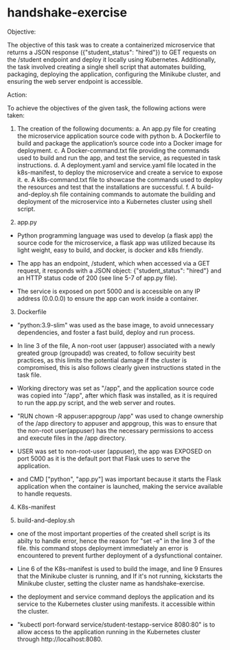 # handshake-exercise
Objective: 

The objective of this task was to create a containerized microservice that returns a JSON response ({"student_status": "hired"}) to GET requests on the /student endpoint and deploy it locally using Kubernetes.
Additionally, the task involved creating a single shell script that automates building, packaging, deploying the application, configuring the Minikube cluster, and ensuring the web server endpoint is accessible.

Action:

To achieve the objectives of the given task, the following actions were taken:

1. The creation of the following documents:
a. An app.py file for creating the microservice application source code with python
b. A Dockerfile to build and package the application’s source code into a Docker image for deployment.
c. A Docker-command.txt file providing the commands used to build and run the app, and test the service, as requested in task instructions.
d. A deployment.yaml and service.yaml file located in the k8s-manifest, to deploy the microservice and create a service to expose it.
e. A k8s-command.txt file to showcase the commands used to deploy the resources and test that the installations are successful.
f. A build-and-deploy.sh file containing commands to automate the building and deployment of the microservice into a Kubernetes cluster using shell script.

2. app.py
-	Python programming language was used to develop (a flask app) the source code for the microservice, a flask app was utilized because its light weight, easy to build, and docker, is docker and k8s friendly.

-	The app has an endpoint, /student, which when accessed via a GET request, it responds with a JSON object: {"student_status": "hired"} and an HTTP status code of 200 (see line 5-7 of app.py file). 

-	The service is exposed on port 5000 and is accessible on any IP address (0.0.0.0) to ensure the app can work inside a container.

3. Dockerfile
-	"python:3.9-slim" was used as the base image, to avoid unnecessary dependencies, and foster a fast build, deploy and run process.

-	In line 3 of the file, A non-root user (appuser) associated with a newly greated group (groupadd) was created, to follow secuirity best practices, as this limits the potential damage if the cluster is compromised, this is also follows clearly given instructions stated in the task file.

-	Working directory was set as "/app", and the application source code was copied into "/app", after which flask was installed, as it is required to run the app.py script, and the web server and routes.

-	"RUN chown -R appuser:appgroup /app" was used to change ownership of the /app directory to appuser and appgroup, this was to ensure that the non-root user(appuser) has the necessary permissions to access and execute files in the /app directory.

-	USER was set to non-root-user (appuser), the app was EXPOSED on port 5000 as it is the default port that Flask uses to serve the application.

-	and CMD ["python", "app.py"] was important because it starts the Flask application when the container is launched, making the service available to handle requests.

4. K8s-manifest

5. build-and-deploy.sh
-	one of the most important properties of the created shell script is its abilty to handle error, hence the reason for "set -e" in the line 3 of the file. this command stops deployment immediately an error is encountered to prevent further deployment of a dysfunctional container. 

-	Line 6 of the K8s-manifest is used to build the image, and line 9 Ensures that the Minikube cluster is running, and If it's not running, kickstarts the Minikube cluster, setting the cluster name as handshake-exercise.

-	the deployment and service command deploys the application and its service to the Kubernetes cluster using manifests. it accessible within the cluster.

-	"kubectl port-forward service/student-testapp-service 8080:80" is to allow access to the application running in the Kubernetes cluster through http://localhost:8080.





 
